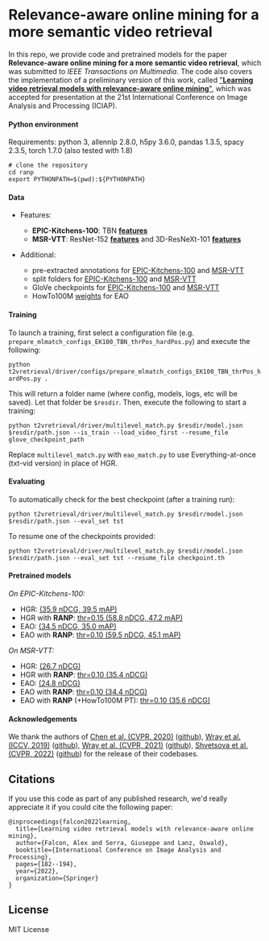 # Relevance-aware online mining for a more semantic video retrieval
In this repo, we provide code and pretrained models for the paper **Relevance-aware online mining for a more semantic video retrieval**, which was submitted to *IEEE Transactions on Multimedia*. The code also covers the implementation of a preliminary version of this work, called ["**Learning video retrieval models with relevance-aware online mining**"](https://arxiv.org/abs/2203.08688), which was accepted for presentation at the 21st International Conference on Image Analysis and Processing (ICIAP).

#### Python environment
Requirements: python 3, allennlp 2.8.0, h5py 3.6.0, pandas 1.3.5, spacy 2.3.5, torch 1.7.0 (also tested with 1.8)
```
# clone the repository
cd ranp
export PYTHONPATH=$(pwd):${PYTHONPATH}
```

#### Data
- Features: 
    - **EPIC-Kitchens-100**: TBN [**features**](https://drive.google.com/file/d/16_WXNg2aziVBsWjc1_egE4YjnJ_aKbrM/view?usp=sharing) 
    - **MSR-VTT**: ResNet-152 [**features**](https://drive.google.com/file/d/16l_oFh9fknJkCHYo15CmiaE18NGHZJ8a/view?usp=sharing) and 3D-ResNeXt-101 [**features**](https://drive.google.com/file/d/1jYKnLu4XQvsdlIkcBz1iP0FYkbkYLbuW/view?usp=sharing)

- Additional:
    - pre-extracted annotations for [EPIC-Kitchens-100](https://drive.google.com/file/d/1sZmbyAiOmclYSP0CZk6WRhOHqEMEF4Ej/view?usp=sharing) and [MSR-VTT](https://drive.google.com/file/d/19tahPCjOEQmfdU250qdJYufj5lGDNVm4/view?usp=sharing)
    - split folders for [EPIC-Kitchens-100](https://drive.google.com/file/d/1eYxzyCb2Jl0oeHP_y2awZhTTNz5th7X2/view?usp=sharing) and [MSR-VTT](https://drive.google.com/file/d/14CQ_6o9WN-bsl0Zx6CkCb1i3Jovj6bgi/view?usp=sharing)
    - GloVe checkpoints for [EPIC-Kitchens-100](https://drive.google.com/file/d/1q7viOUp_kByPc3-y8PIZw1A7BZcLdtAD/view?usp=sharing) and [MSR-VTT](https://drive.google.com/file/d/1UNiU-J_cRrnU1yRfRj6I7QeWwdHOvIPX/view?usp=sharing)
    - HowTo100M [weights]() for EAO

#### Training
To launch a training, first select a configuration file (e.g. ``prepare_mlmatch_configs_EK100_TBN_thrPos_hardPos.py``) and execute the following:

``python t2vretrieval/driver/configs/prepare_mlmatch_configs_EK100_TBN_thrPos_hardPos.py .``

This will return a folder name (where config, models, logs, etc will be saved). Let that folder be ``$resdir``. Then, execute the following to start a training:

``python t2vretrieval/driver/multilevel_match.py $resdir/model.json $resdir/path.json --is_train --load_video_first --resume_file glove_checkpoint_path``

Replace ``multilevel_match.py`` with ``eao_match.py`` to use Everything-at-once (txt-vid version) in place of HGR.

#### Evaluating
To automatically check for the best checkpoint (after a training run):

``python t2vretrieval/driver/multilevel_match.py $resdir/model.json $resdir/path.json --eval_set tst``

To resume one of the checkpoints provided:

``python t2vretrieval/driver/multilevel_match.py $resdir/model.json $resdir/path.json --eval_set tst --resume_file checkpoint.th``

#### Pretrained models
*On EPIC-Kitchens-100:*
- HGR: [(35.9 nDCG, 39.5 mAP)](https://drive.google.com/file/d/1uIiUVQhrfI3GBXmNpr8jQNNI6NEWPqdU/view?usp=sharing) 
- HGR with **RANP**: [thr=0.15 (58.8 nDCG, 47.2 mAP)](https://drive.google.com/file/d/1TrT38HclugJ_l49tvfr0AbW0Pg5wrSMF/view?usp=sharing)
- EAO: [(34.5 nDCG, 35.0 mAP)](https://drive.google.com/file/d/1APeQO1tj4ErzH2AvCbRFN1wR6WsHNmp-/view?usp=sharing)
- EAO with **RANP**: [thr=0.10 (59.5 nDCG, 45.1 mAP)](https://drive.google.com/file/d/1AokXrQh5wvy655Jf-6zYL-btDtrO-jxI/view?usp=sharing)

*On MSR-VTT:*
- HGR: [(26.7 nDCG)](https://drive.google.com/file/d/1a7dtZsDoAoxoO3Zi0FL7yr5nkopUC08r/view?usp=sharing) 
- HGR with **RANP**: [thr=0.10 (35.4 nDCG)](https://drive.google.com/file/d/14PK9lUoZVGK0Jv8YuhA4iY7Yaa0cR9zZ/view?usp=sharing)
- EAO: [(24.8 nDCG)](https://drive.google.com/file/d/1biopwaPo8UExBs47PnAQJVqnOqCbRnwo/view?usp=sharing)
- EAO with **RANP**: [thr=0.10 (34.4 nDCG)](https://drive.google.com/file/d/19s5lI4kBdI6XHwae__B-rUhjrTF8vz7o/view?usp=sharing)
- EAO with **RANP** (+HowTo100M PT): [thr=0.10 (35.6 nDCG)](https://drive.google.com/file/d/1u44zv7PZGHiF6vwS2WYp2oJY4uKmnnoT/view?usp=sharing)

#### Acknowledgements
We thank the authors of 
 [Chen et al. (CVPR, 2020)](https://arxiv.org/abs/2003.00392) ([github](https://github.com/cshizhe/hgr_v2t)),
 [Wray et al. (ICCV, 2019)](https://openaccess.thecvf.com/content_ICCV_2019/papers/Wray_Fine-Grained_Action_Retrieval_Through_Multiple_Parts-of-Speech_Embeddings_ICCV_2019_paper.pdf) ([github](https://github.com/mwray/Joint-Part-of-Speech-Embeddings)),
 [Wray et al. (CVPR, 2021)](https://arxiv.org/abs/2103.10095) ([github](https://github.com/mwray/Semantic-Video-Retrieval)),
 [Shvetsova et al. (CVPR, 2022)](https://openaccess.thecvf.com/content/CVPR2022/html/Shvetsova_Everything_at_Once_-_Multi-Modal_Fusion_Transformer_for_Video_Retrieval_CVPR_2022_paper.html) ([github](https://github.com/ninatu/everything_at_once))
 for the release of their codebases. 

## Citations
If you use this code as part of any published research, we'd really appreciate it if you could cite the following paper:
```text
@inproceedings{falcon2022learning,
  title={Learning video retrieval models with relevance-aware online mining},
  author={Falcon, Alex and Serra, Giuseppe and Lanz, Oswald},
  booktitle={International Conference on Image Analysis and Processing},
  pages={182--194},
  year={2022},
  organization={Springer}
}
```

## License

MIT License
